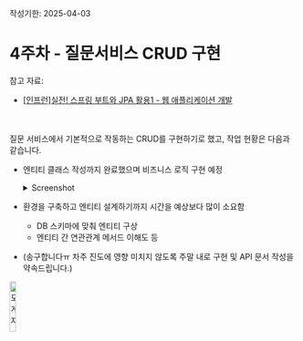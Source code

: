 작성기한: 2025-04-03

# 4주차 - 질문서비스 CRUD 구현

참고 자료:
* [[인프런]실전! 스프링 부트와 JPA 활용1 - 웹 애플리케이션 개발](https://www.inflearn.com/course/%EC%8A%A4%ED%94%84%EB%A7%81%EB%B6%80%ED%8A%B8-JPA-%ED%99%9C%EC%9A%A9-1?srsltid=AfmBOoqnnydCrMXyeEcASAE-3zf6u-27b-rvDMsJJe8WrMzjEpC-BMxF)

<br/><br/>
질문 서비스에서 기본적으로 작동하는 CRUD를 구현하기로 했고, 작업 현황은 다음과 같습니다.
* 엔티티 클래스 작성까지 완료했으며 비즈니스 로직 구현 예정
  <details>
    <summary>Screenshot</summary>

    * <img width="30%" src="https://github.com/user-attachments/assets/d810067a-be99-4e32-939e-b05467fb5be8" alt="스크린샷" />
  </details>
* 환경을 구축하고 엔티티 설계하기까지 시간을 예상보다 많이 소요함
  * DB 스키마에 맞춰 엔티티 구상
  * 엔티티 간 연관관계 메서드 이해도 등
* (송구합니다ㅠ 차주 진도에 영향 미치지 않도록 주말 내로 구현 및 API 문서 작성을 약속드립니다.)

<img width="15%" src="https://github.com/user-attachments/assets/92435cda-a548-4f89-ba6a-5f7ea99d94e0" alt="도게자" />
